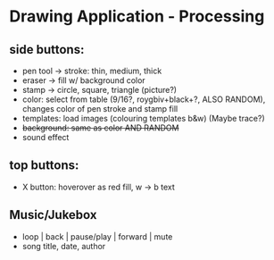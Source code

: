 # Drawing Application - Processing

## side buttons:
- pen tool -> stroke: thin, medium, thick
- eraser -> fill w/ background color
- stamp -> circle, square, triangle (picture?)
- color: select from table (9/16?, roygbiv+black+?, ALSO RANDOM), changes color of pen stroke and stamp fill
- templates: load images (colouring templates b&w) (Maybe trace?)
- <del>background: same as color AND RANDOM
- sound effect

## top buttons:
- X button: hoverover as red fill, w -> b text

## Music/Jukebox
- loop | back | pause/play | forward | mute
- song title, date, author
